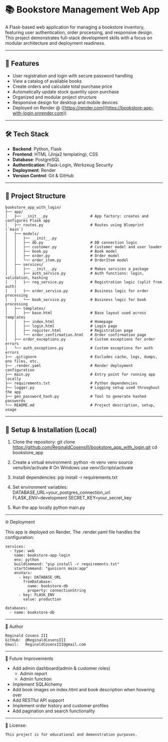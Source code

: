 # 📚 Bookstore Management Web App

A Flask-based web application for managing a bookstore inventory, featuring user authentication, order processing, and responsive design. This project demonstrates full-stack development skills with a focus on modular architecture and deployment readiness.

---

## 🚀 Features
- User registration and login with secure password handling
- View a catalog of available books
- Create orders and calculate total purchase price
- Automatically update stock quantity upon purchase
- Organized and modular project structure
- Responsive design for desktop and mobile devices
- Deployed on Render @ ([https://render.com](https://bookstore-app-with-login.onrender.com))

---

## 🛠 Tech Stack

- **Backend**: Python, Flask  
- **Frontend**: HTML (Jinja2 templating), CSS
- **Database**: PostgreSQL
- **Authentication**: Flask-Login, Werkzeug Security
- **Deployment**: Render  
- **Version Control**: Git & GitHub  

---

## 📁 Project Structure
```
bookstore_app_with_login/
├── app/
│   ├── __init__.py                   # App factory: creates and configures Flask app
│   ├── routes.py                     # Routes using Blueprint (`main`)
│   ├── models/
│   │   ├── __init__.py               
│   │   ├── db.py                     # DB connection logic
│   │   ├── customer.py               # Customer model and user loader
│   │   ├── book.py                   # Book model
│   │   ├── order.py                  # Order model
│   │   └── order_item.py             # OrderItem model
│   ├── services/
│   │   ├── __init__.py               # Makes services a package
│   │   ├── auth_service.py           # Auth functions: login, validation, hashing
│   │   ├── reg_service.py            # Registration logic (split from auth)
│   │   ├── order_service.py          # Business logic for order processing
│   │   └── book_service.py           # Business logic for book processing
│   ├── templates/
│   │   ├── base.html                 # Base layout used across templates
│   │   ├── index.html                # Homepage
│   │   ├── login.html                # Login page
│   │   ├── register.html             # Registration page
│   │   └── order_confirmation.html   # Order confirmation page
│   ├── order_exceptions.py           # Custom exceptions for order errors
│   └── auth_exceptions.py            # Custom exceptions for auth errors
├── .gitignore                        # Excludes cache, logs, dumps, env files, etc.
├── .render.yaml                      # Render deployment configuration
├── main.py                           # Entry point for running app locally
├── requirements.txt                  # Python dependencies
├── logger.py                         # Logging setup used throughout the app
├── gen_password_hash.py              # Tool to generate hashed passwords
└── README.md                         # Project description, setup, usage

```
---

## 🔧 Setup & Installation (Local)

1. Clone the repository:
   git clone https://github.com/ReginaldCosensIII/bookstore_app_with_login.git
   cd bookstore_app

2. Create a virtual environment:
   python -m venv venv
   source venv/bin/activate  # On Windows use venv\Scripts\activate

3. Install dependencies:
   pip install -r requirements.txt

4. Set environment variables:
   DATABASE_URL=your_postgres_connection_url
   FLASK_ENV=development
   SECRET_KEY=your_secret_key

5. Run the app locally
   python main.py
   
---

🌐 Deployment

This app is deployed on Render.
The .render.yaml file handles the configuration:
```
services:
  - type: web
    name: bookstore-app-login
    env: python
    buildCommand: "pip install -r requirements.txt"
    startCommand: "gunicorn main:app"
    envVars:
      - key: DATABASE_URL
        fromDatabase:
          name: bookstore-db
          property: connectionString
      - key: FLASK_ENV
        value: production

databases:
  - name: bookstore-db
```
---

🧠 Author

```
Reginald Cosens III
GitHub:  @ReginaldCosensIII
Email:   ReginaldCosensIII@gmail.com
```
---

📌 Future Improvements

-  Add admin dashboard(admin & customer roles)
   - Admin report
   - Admin function  
-  Implement SQLAlchemy
-  Add book images on index.html and book description when hovering over
-  Add RESTful API support
-  Implement order history and customer profiles
-  Add pagination and search functionality

---

📜 License:
```
This project is for educational and demonstration purposes.
```
